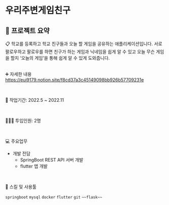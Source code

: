 # 우리주변게임친구

## 🚀 프로젝트 요약

<aside>
📋 학교를 등록하고 학교 친구들과 오늘 할 게임을 공유하는 애플리케이션입니다.
서로 팔로우하고 팔로우를 하면 친구가 하는 게임과 닉네임을 쉽게 알 수 있고 오늘 무슨 게임을 할지 
‘오늘의 게임’을 통해 쉽게 알 수 있게 도와줍니다.
</aside>

<br>

➕ 자세한 내용
https://eui9179.notion.site/f8cd37a3c45149098bb926b57709231e

<br>

📅 작업기간: 2022.5 ~ 2022.11

<br>

👨🏻‍💻 투입인원: 2명

<br>

💻 주요업무

- 개발 전담
    - SpringBoot REST API 서버 개발
    - flutter 앱 개발

<br>


🔧 스킬 및 사용툴

 `springboot` `mysql` `docker` `flutter` `git` `~~flask~~`



